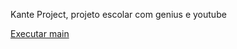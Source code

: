 Kante Project, projeto escolar com genius e youtube

<a href='https://geraldofelix.github.io/KanteProject-Tests/Pasta-html/main.html' target="_blank"> Executar main </a>
